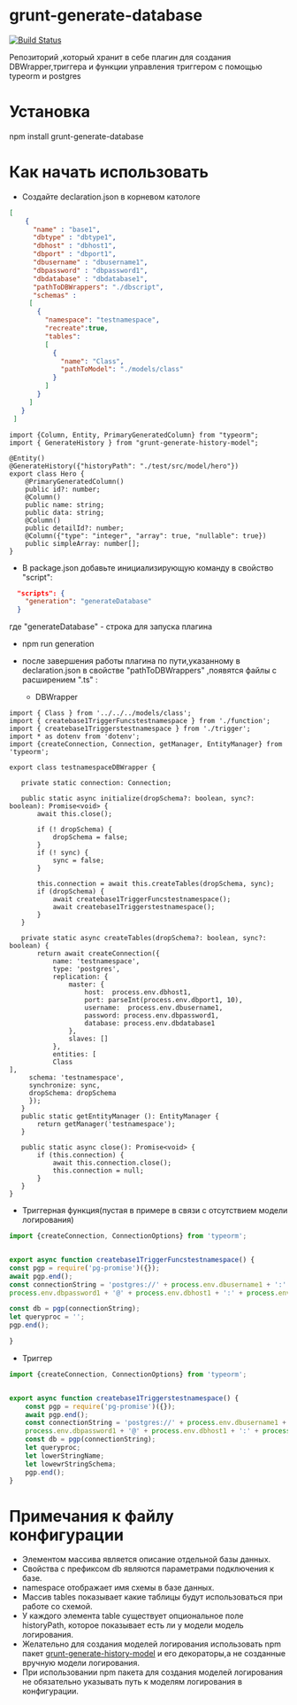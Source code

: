 # grunt-generate-database

[![Build Status](https://travis-ci.org/AbatapCompany/grunt-generate-history-model.svg?branch=master)](https://travis-ci.org/AbatapCompany/grunt-generate-database)

Репозиторий ,который хранит в себе плагин для создания DBWrapper,триггера и функции управления триггером с помощью typeorm и postgres
# Установка

  npm install grunt-generate-database
  
# Как начать использовать
* Создайте declaration.json в корневом катологе
```json
[
    {
      "name" : "base1",
      "dbtype" : "dbtype1",
      "dbhost" : "dbhost1",
      "dbport" : "dbport1",
      "dbusername" : "dbusername1",
      "dbpassword" : "dbpassword1",
      "dbdatabase" : "dbdatabase1",
      "pathToDBWrappers": "./dbscript",
      "schemas" : 
     [
       {
         "namespace": "testnamespace",
         "recreate":true,
         "tables":
         [
           {
             "name": "Class", 
             "pathToModel": "./models/class"
           }
         ]
       }
     ]
   }
 ]
``` 
```typescripts
import {Column, Entity, PrimaryGeneratedColumn} from "typeorm";
import { GenerateHistory } from "grunt-generate-history-model";

@Entity()
@GenerateHistory({"historyPath": "./test/src/model/hero"})
export class Hero {
    @PrimaryGeneratedColumn()
    public id?: number;
    @Column()
    public name: string;
    public data: string;
    @Column()
    public detailId?: number;
    @Column({"type": "integer", "array": true, "nullable": true})
    public simpleArray: number[];
}
```
* В package.json добавьте инициализирующую команду в свойство "script":
```json
  "scripts": {
    "generation": "generateDatabase"
  }
  ```
  где "generateDatabase" - строка для запуска плагина
  
* npm run generation

* после завершения работы плагина по пути,указанному в declaration.json в свойстве "pathToDBWrappers" ,появятся файлы с расширением ".ts" :
   * DBWrapper
 ```typescripts
 import { Class } from '../../../models/class';
import { createbase1TriggerFuncstestnamespace } from './function';
import { createbase1Triggerstestnamespace } from './trigger';
import * as dotenv from 'dotenv';
import {createConnection, Connection, getManager, EntityManager} from 'typeorm';

export class testnamespaceDBWrapper {

    private static connection: Connection;

    public static async initialize(dropSchema?: boolean, sync?: boolean): Promise<void> {
        await this.close();

        if (! dropSchema) {
            dropSchema = false;
        }
        if (! sync) {
            sync = false;
        }

        this.connection = await this.createTables(dropSchema, sync);
        if (dropSchema) {
            await createbase1TriggerFuncstestnamespace();
            await createbase1Triggerstestnamespace();
        }
    }

    private static async createTables(dropSchema?: boolean, sync?: boolean) {
        return await createConnection({
            name: 'testnamespace',
            type: 'postgres',
            replication: {
                master: {
                    host:  process.env.dbhost1,
                    port: parseInt(process.env.dbport1, 10),
                    username:  process.env.dbusername1,
                    password: process.env.dbpassword1,
                    database: process.env.dbdatabase1
                },
                slaves: []
            },
            entities: [
            Class
],
      schema: 'testnamespace',
      synchronize: sync,
      dropSchema: dropSchema
      });
    }
    public static getEntityManager (): EntityManager {
        return getManager('testnamespace');
    }

    public static async close(): Promise<void> {
        if (this.connection) {
            await this.connection.close();
            this.connection = null;
        }
    }
}
 ```
  * Триггерная функция(пустая в примере в связи с отсутствием модели логирования)
```typescript
import {createConnection, ConnectionOptions} from 'typeorm';


export async function createbase1TriggerFuncstestnamespace() {
const pgp = require('pg-promise')({});
await pgp.end();
const connectionString = 'postgres://' + process.env.dbusername1 + ':' +
process.env.dbpassword1 + '@' + process.env.dbhost1 + ':' + process.env.dbport1 + '/' + process.env.dbdatabase1;

const db = pgp(connectionString);
let queryproc = '';
pgp.end();

}
```
  * Триггер
``` typescript
import {createConnection, ConnectionOptions} from 'typeorm';


export async function createbase1Triggerstestnamespace() {
    const pgp = require('pg-promise')({});
    await pgp.end();
    const connectionString = 'postgres://' + process.env.dbusername1 + ':' +
    process.env.dbpassword1 + '@' + process.env.dbhost1 + ':' + process.env.dbport1 + '/' + process.env.dbdatabase1;
    const db = pgp(connectionString);
    let queryproc;
    let lowerStringName;
    let lowewrStringSchema;
    pgp.end();
}
```
# Примечания к файлу конфигурации

* Элементом массива является описание отдельной базы данных.
* Свойства с префиксом db являются параметрами подключения к базе.
* namespace отображает имя схемы в базе данных.
* Массив tables показывает какие таблицы будут использоваться при работе со схемой.
* У каждого элемента table существует опциональное поле historyPath, которое показывает есть ли у модели модель логирования.
* Желательно для создания моделей логирования использовать npm пакет [grunt-generate-history-model](https://github.com/AbatapCompany/grunt-generate-history-model) и его декораторы,а не созданные вручную модели логирования.
* При использовании npm пакета для создания моделей логирования не обязательно указывать путь к моделям логирования в конфигурации.
